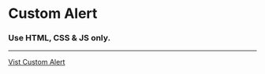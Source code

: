 # Custom Alert
### Use HTML, CSS & JS only.
------------------------

[Vist Custom Alert](https://joyroy-bd.github.io/custom_alert/)
